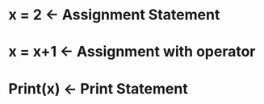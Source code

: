 # x = 2 &larr; **Assignment Statement**
# x = x+1 &larr; **Assignment with operator**
# Print(x) &larr; **Print Statement**